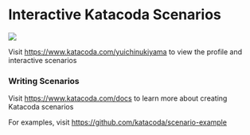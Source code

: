 # Interactive Katacoda Scenarios

[![](http://shields.katacoda.com/katacoda/yuichinukiyama/count.svg)](https://www.katacoda.com/yuichinukiyama "Get your profile on Katacoda.com")

Visit https://www.katacoda.com/yuichinukiyama to view the profile and interactive scenarios

### Writing Scenarios
Visit https://www.katacoda.com/docs to learn more about creating Katacoda scenarios

For examples, visit https://github.com/katacoda/scenario-example
